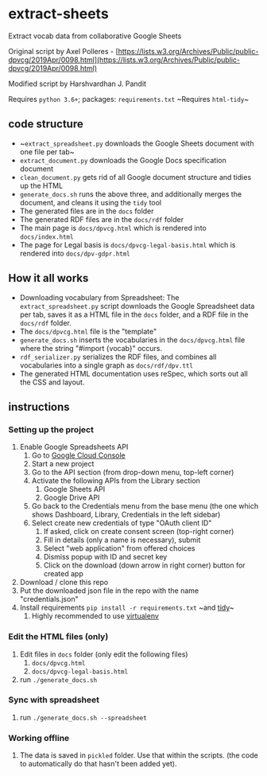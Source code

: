 # extract-sheets
Extract vocab data from collaborative Google Sheets

Original script by Axel Polleres - [https://lists.w3.org/Archives/Public/public-dpvcg/2019Apr/0098.html](https://lists.w3.org/Archives/Public/public-dpvcg/2019Apr/0098.html)

Modified script by Harshvardhan J. Pandit

Requires `python 3.6+`; packages: `requirements.txt`
~Requires `html-tidy`~


## code structure

* ~`extract_spreadsheet.py` downloads the Google Sheets document with one file per tab~
* `extract_document.py` downloads the Google Docs specification document
* `clean_document.py` gets rid of all Google document structure and tidies up the HTML
* `generate_docs.sh` runs the above three, and additionally merges the document, and cleans it using the `tidy` tool
* The generated files are in the `docs` folder
* The generated RDF files are in the `docs/rdf` folder
* The main page is `docs/dpvcg.html` which is rendered into `docs/index.html`
* The page for Legal basis is `docs/dpvcg-legal-basis.html` which is rendered into `docs/dpv-gdpr.html`

## How it all works

* Downloading vocabulary from Spreadsheet: The `extract_spreadsheet.py` script downloads the Google Spreadsheet data per tab, saves it as a HTML file in the `docs` folder, and a RDF file in the `docs/rdf` folder.
* The `docs/dpvcg.html` file is the "template"
* `generate_docs.sh` inserts the vocabularies in the `docs/dpvcg.html` file where the string "#import {vocab}" occurs.
* `rdf_serializer.py` serializes the RDF files, and combines all vocabularies into a single graph as `docs/rdf/dpv.ttl`
* The generated HTML documentation uses reSpec, which sorts out all the CSS and layout.   

## instructions

### Setting up the project
1. Enable Google Spreadsheets API
   1. Go to [Google Cloud Console](https://console.cloud.google.com/)
   2. Start a new project
   3. Go to the API section (from drop-down menu, top-left corner)
   4. Activate the following APIs from the Library section
      1. Google Sheets API
      2. Google Drive API
   5. Go back to the Credentials menu from the base menu (the one which shows Dashboard, Library, Credentials in the left sidebar)
   6. Select create new credentials of type "OAuth client ID"
      1. If asked, click on create consent screen (top-right corner)
      2. Fill in details (only a name is necessary), submit
      3. Select "web application" from offered choices
      4. Dismiss popup with ID and secret key
      5. Click on the download (down arrow in right corner) button for created app
2. Download / clone this repo
3. Put the downloaded json file in the repo with the name "credentials.json"
4. Install requirements `pip install -r requirements.txt` ~and [tidy](http://www.html-tidy.org/)~
   1. Highly recommended to use [virtualenv](https://virtualenv.pypa.io/en/stable/)

### Edit the HTML files (only)
1. Edit files in `docs` folder (only edit the following files)
   1. `docs/dpvcg.html`
   2. `docs/dpvcg-legal-basis.html`
2. run `./generate_docs.sh`

### Sync with spreadsheet
1. run `./generate_docs.sh --spreadsheet`

### Working offline
1. The data is saved in `pickled` folder. Use that within the scripts. (the code to automatically do that hasn't been added yet).
